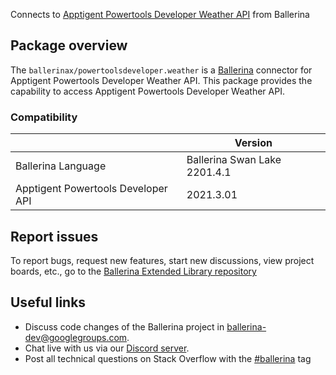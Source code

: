 Connects to [Apptigent Powertools Developer Weather API](https://portal.apptigent.com/node/904) from Ballerina

## Package overview
The `ballerinax/powertoolsdeveloper.weather` is a [Ballerina](https://ballerina.io/) connector for Apptigent Powertools Developer Weather API.
This package provides the capability to access Apptigent Powertools Developer Weather API.

### Compatibility
|                                     | Version                         |
|-------------------------------------|---------------------------------|
| Ballerina Language                  | Ballerina Swan Lake 2201.4.1      | 
| Apptigent Powertools Developer API  | 2021.3.01                       |

## Report issues
To report bugs, request new features, start new discussions, view project boards, etc., go to the [Ballerina Extended Library repository](https://github.com/ballerina-platform/ballerina-extended-library)

## Useful links
- Discuss code changes of the Ballerina project in [ballerina-dev@googlegroups.com](mailto:ballerina-dev@googlegroups.com).
- Chat live with us via our [Discord server](https://discord.gg/ballerinalang).
- Post all technical questions on Stack Overflow with the [#ballerina](https://stackoverflow.com/questions/tagged/ballerina) tag
